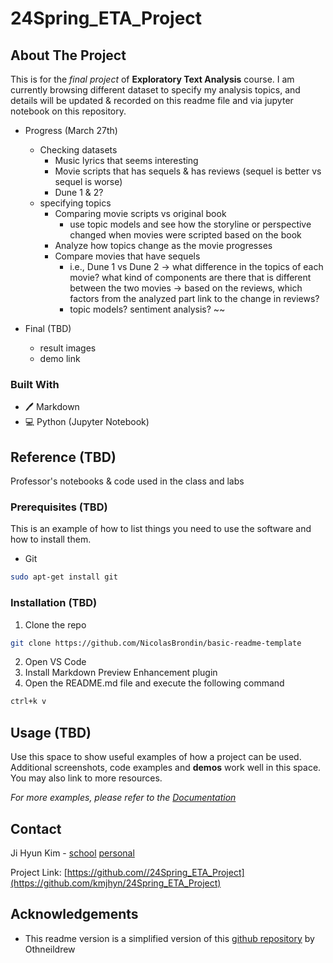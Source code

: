 # 24Spring_ETA_Project
<!-- ABOUT THE PROJECT -->
## About The Project
This is for the *final project* of **Exploratory Text Analysis** course.
I am currently browsing different dataset to specify my analysis topics, and details will be updated & recorded on this readme file and via jupyter notebook on this repository.

* Progress (March 27th)
  * Checking datasets
    * Music lyrics that seems interesting
    * Movie scripts that has sequels & has reviews (sequel is better vs sequel is worse)
     * Dune 1 & 2?
  * specifying topics
    * Comparing movie scripts vs original book
      * use topic models and see how the storyline or perspective changed when movies were scripted based on the book
    * Analyze how topics change as the movie progresses
    * Compare movies that have sequels
      * i.e., Dune 1 vs Dune 2 -> what difference in the topics of each movie? what kind of components are there that is different between the two movies -> based on the reviews, which factors from the analyzed part link to the change in reviews?
      * topic models? sentiment analysis? ~~

* Final (TBD)
  * result images
  * demo link

### Built With

* 🖊️ Markdown
* 💻 Python (Jupyter Notebook)

<!-- GETTING STARTED -->
## Reference (TBD)
Professor's notebooks & code used in the class and labs

### Prerequisites (TBD)

This is an example of how to list things you need to use the software and how to install them.
* Git
```sh
sudo apt-get install git
```

### Installation (TBD)
 
1. Clone the repo
```sh
git clone https://github.com/NicolasBrondin/basic-readme-template
```
2. Open VS Code
3. Install Markdown Preview Enhancement plugin
3. Open the README.md file and execute the following command
```sh
ctrl+k v
```


<!-- USAGE EXAMPLES -->
## Usage (TBD)

Use this space to show useful examples of how a project can be used. Additional screenshots, code examples and **demos** work well in this space. You may also link to more resources.

_For more examples, please refer to the [Documentation](https://example.com)_


<!-- CONTACT -->
## Contact

Ji Hyun Kim - [school](mqa4qu@virginia.edu) [personal](jihyunkim1620@gmail.com)

Project Link: [https://github.com//24Spring_ETA_Project](https://github.com/kmjhyn/24Spring_ETA_Project)



<!-- ACKNOWLEDGEMENTS -->
## Acknowledgements

* This readme version is a simplified version of this [github repository](https://github.com/othneildrew/Best-README-Template) by Othneildrew
